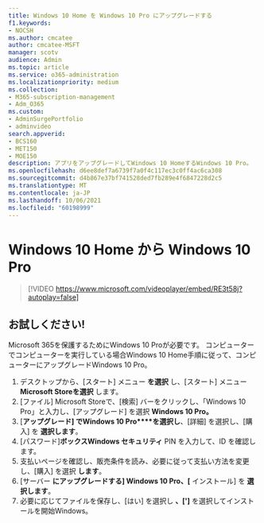 ```yaml
---
title: Windows 10 Home を Windows 10 Pro にアップグレードする
f1.keywords:
- NOCSH
ms.author: cmcatee
author: cmcatee-MSFT
manager: scotv
audience: Admin
ms.topic: article
ms.service: o365-administration
ms.localizationpriority: medium
ms.collection:
- M365-subscription-management
- Adm_O365
ms.custom:
- AdminSurgePortfolio
- adminvideo
search.appverid:
- BCS160
- MET150
- MOE150
description: アプリをアップグレードしてWindows 10 HomeするWindows 10 Pro。
ms.openlocfilehash: d6ee8def7a6739f7a0f4c117ec3c0ff4ac6ca308
ms.sourcegitcommit: d4b867e37bf741528ded7fb289e4f6847228d2c5
ms.translationtype: MT
ms.contentlocale: ja-JP
ms.lasthandoff: 10/06/2021
ms.locfileid: "60198999"
---
```

# <a name="upgrade-from-windows-10-home-to-windows-10-pro"></a>Windows 10 Home から Windows 10 Pro

> [!VIDEO https://www.microsoft.com/videoplayer/embed/RE3t58j?autoplay=false]

## <a name="try-it"></a>お試しください!

Microsoft 365を保護するためにWindows 10 Proが必要です。 コンピューターでコンピューターを実行している場合Windows 10 Home手順に従って、コンピューターにアップグレードWindows 10 Pro。

1. デスクトップから、[スタート] メニュー **を選択** し、[スタート] メニュー **Microsoft Storeを選択** します。
2. [ファイル] Microsoft Storeで、[検索] バーをクリックし、「Windows 10 Pro」と入力し、[アップグレード] を選択 **Windows 10 Pro。**
3. [**アップグレード] でWindows 10 Pro****を選択し**、[詳細] を選択し、[購入] を **選択します**。
4. [パスワード]**ボックスWindows セキュリティ** PIN を入力して、ID を確認します。
5. 支払いページを確認し、販売条件を読み、必要に従って支払い方法を変更し、[購入] を選択  **します**。
6. [サーバー **にアップグレードする] Windows 10 Pro、[** インストール] を **選択します**。
7. 必要に応じてファイルを保存し、[はい] を選択し **、[&#39;]** を選択してインストールを開始Windows。